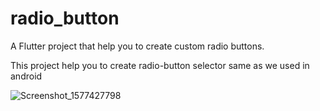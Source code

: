 # radio_button

A  Flutter project that help you to create custom radio buttons.

This project help you to create radio-button selector same as we used in android

![Screenshot_1577427798](https://user-images.githubusercontent.com/30828060/71504647-44100380-28a0-11ea-97d1-69cac987db31.png)

